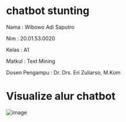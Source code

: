 # chatbot stunting

Nama : Wibowo Adi Saputro

Nim : 20.01.53.0020

Kelas : A1

Matkul : Text Mining

Dosen Pengampu : Dr. Drs. Eri Zuliarso, M.Kom

# Visualize alur chatbot

![image](https://user-images.githubusercontent.com/115388711/209803953-c9972ea6-8bcd-4161-87d5-ed05670ef952.png)

